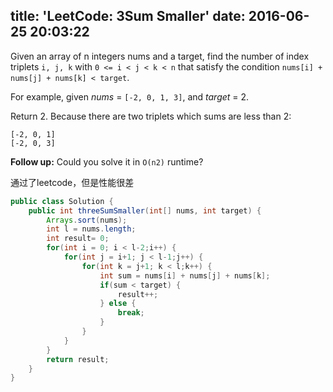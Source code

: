 title: 'LeetCode: 3Sum Smaller'
date: 2016-06-25 20:03:22
---

Given an array of n integers nums and a target, find the number of index triplets `i, j, k` with `0 <= i < j < k < n` that satisfy the condition `nums[i] + nums[j] + nums[k] < target`.

For example, given *nums* = `[-2, 0, 1, 3]`, and *target* = 2.

Return 2. Because there are two triplets which sums are less than 2:
```
[-2, 0, 1]
[-2, 0, 3]
```

**Follow up:**
Could you solve it in `O(n2)` runtime?

通过了leetcode，但是性能很差

```java
public class Solution {
    public int threeSumSmaller(int[] nums, int target) {
        Arrays.sort(nums);
        int l = nums.length;
        int result= 0;
        for(int i = 0; i < l-2;i++) {
            for(int j = i+1; j < l-1;j++) {
                for(int k = j+1; k < l;k++) {
                    int sum = nums[i] + nums[j] + nums[k];
                    if(sum < target) {
                        result++;
                    } else {
                        break;
                    }
                }
            }
        }
        return result;
    }
}

```